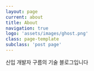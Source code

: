 ```yaml
---
layout: page
current: about
title: About
navigation: true
logo: 'assets/images/ghost.png'
class: page-template
subclass: 'post page'
---
```


신입 개발자 구름의 기술 블로그입니다 
